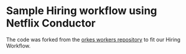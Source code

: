 # Sample Hiring workflow using Netflix Conductor

The code was forked from the [orkes workers repository](https://github.com/orkes-io/orkesworkers) to fit our Hiring Workflow.
